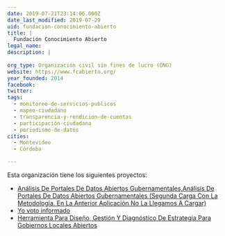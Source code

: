 ```yaml
---
date: 2019-07-21T23:14:06.000Z
date_last_modified: 2019-07-29
uid: fundacion-conocimiento-abierto
title: |
  Fundación Conocimiento Abierto
legal_name: 
description: |
  
org_type: Organización civil sin fines de lucro (ONG)
website: https://www.fcabierto.org/
year_founded: 2014
facebook: 
twitter: 
tags:
  - monitoreo-de-servicios-publicos
  - mapeo-ciudadano
  - transparencia-y-rendicion-de-cuentas
  - participación-ciudadana
  - periodismo-de-datos
cities: 
  - Montevideo
  - Córdoba

---
```


Esta organización tiene los siguientes proyectos:

- [Análisis De Portales De Datos Abiertos Gubernamentales,Análisis De Portales De Datos Abiertos Gubernamentales (Segunda Carga Con La Metodología. En La Anterior Aplicación No La Llegamos A Cargar)](/proyectos/analisis-de-portales-de-datos-abiertos-gubernamentales,analisis-de-portales-de-datos-abiertos-gubernamentales-segunda-carga-con-la-metodologia-en-la-anterior-aplicacion-no-la-llegamos-a-cargar)
- [Yo voto informado](/proyectos/yo-voto-informado)
- [Herramienta Para Diseño, Gestión Y Diagnóstico De Estrategia Para Gobiernos Locales Abiertos](/proyectos/herramienta-para-diseno-gestion-y-diagnostico-de-estrategia-para-gobiernos-locales-abiertos)
